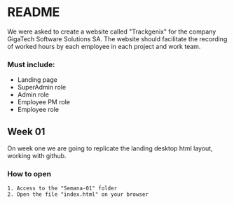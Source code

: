 # README
We were asked to create a website called "Trackgenix" for the company GigaTech Software Solutions SA. The website should facilitate the recording of worked hours by each employee in each project and work team.
### Must include:
 - Landing page
 - SuperAdmin role
 - Admin role
 - Employee PM role
 - Employee role

## Week 01
On week one we are going to replicate the landing desktop html layout, working with github.

### How to open
```
1. Access to the "Semana-01" folder
2. Open the file "index.html" on your browser
```